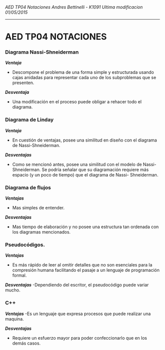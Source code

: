 _AED TP04 Notaciones
Andres Bettinelli - K1091
Ultima modificacion 01/05/2015_
***

# AED TP04 NOTACIONES
### Diagrama Nassi-Shneiderman
*__Ventaja__*
- Descompone el problema de una forma simple y estructurada usando cajas anidadas para representar cada uno de los subproblemas que se presenten.   
   
*__Desventaja__*
- Una modificación en el proceso puede obligar a rehacer todo el diagrama.  
  

### Diagrama de Linday
*__Ventaja__*
- En cuestión de ventajas, posee una similitud en diseño con el diagrama de Nassi-Shneiderman.  
  
*__Desventajas__*  
- Como se mencionó antes, posee una similitud con el modelo de Nassi-Shneiderman. Se podría señalar que su diagramación requiere más espacio (y un poco de tiempo) que el diagrama de Nassi- Shneiderman.  
  
### Diagrama de flujos
*__Ventajas__*
- Mas simples de entender.  
  
*__Desventajas__*
- Mas tiempo de elaboración y no posee una estructura tan ordenada con los diagramas mencionados.  
  
### Pseudocódigos.
*__Ventajas__*
- Es más rápido de leer al omitir detalles que no son esenciales para la compresión humana facilitando el pasaje a un lenguaje de programación formal.  
  
*__Desventajas__*
-Dependiendo del escritor, el pseudocódigo puede variar mucho.  
  
### C++
*__Ventajas__*
-Es un lenguaje que expresa procesos que puede realizar una maquina.  
  
*__Desventajas__*
- Requiere un esfuerzo mayor para poder confeccionarlo que en los demás casos. 
